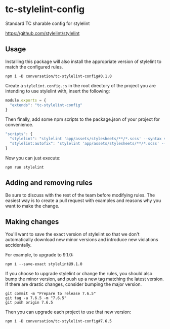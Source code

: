 # tc-stylelint-config

Standard TC sharable config for stylelint

https://github.com/stylelint/stylelint

## Usage

Installing this package will also install the appropriate version of stylelint to match the configured rules.

```
npm i -D conversation/tc-stylelint-config#0.1.0
```

Create a `stylelint.config.js` in the root directory of the project you are intending to use stylelint with, insert the following:

```js
module.exports = {
  "extends": "tc-stylelint-config"
}
```

Then finally, add some npm scripts to the package.json of your project for convenience.

```js
"scripts": {
  "stylelint": "stylelint 'app/assets/stylesheets/**/*.scss' --syntax scss",
  "stylelint:autofix": "stylelint 'app/assets/stylesheets/**/*.scss' --syntax scss --fix"
}
```

Now you can just execute:
```
npm run stylelint
```

## Adding and removing rules

Be sure to discuss with the rest of the team before modifying rules. The easiest way is to create a pull request with examples and reasons why you want to make the change.

## Making changes

You'll want to save the exact version of stylelint so that we don't automatically download new minor versions and introduce new violations accidentally.

For example, to upgrade to 9.1.0:

```
npm i --save-exact stylelint@9.1.0
```

If you choose to upgrade stylelint or change the rules, you should also bump the minor version, and push up a new tag matching the latest version. If there are drastic changes, consider bumping the major version.

```
git commit -m "Prepare to release 7.6.5"
git tag -a 7.6.5 -m "7.6.5"
git push origin 7.6.5
```

Then you can upgrade each project to use that new version:
```
npm i -D conversation/tc-stylelint-config#7.6.5
```
